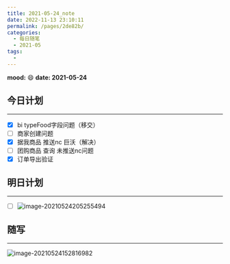 ```yaml
---
title: 2021-05-24_note
date: 2022-11-13 23:10:11
permalink: /pages/2de82b/
categories:
  - 每日随笔
  - 2021-05
tags:
  - 
---
```

**mood:** :smile:  																		**date: 2021-05-24**  

## 今日计划  
------
- [x] bi typeFood字段问题（移交）
- [ ] 商家创建问题
- [x] 据我商品 推送nc 巨沃（解决）
- [ ] 团购商品 查询 未推送nc问题
- [x] 订单导出验证
## 明日计划  
------
- [ ]  ![image-20210524205255494](D:\project\vscode\blog\blogs\每日随笔\2021-05-24_note.assets\image-20210524205255494.png)
## 随写 
------

![image-20210524152816982](D:\project\vscode\blog\blogs\每日随笔\2021-05-24_note.assets\image-20210524152816982.png)